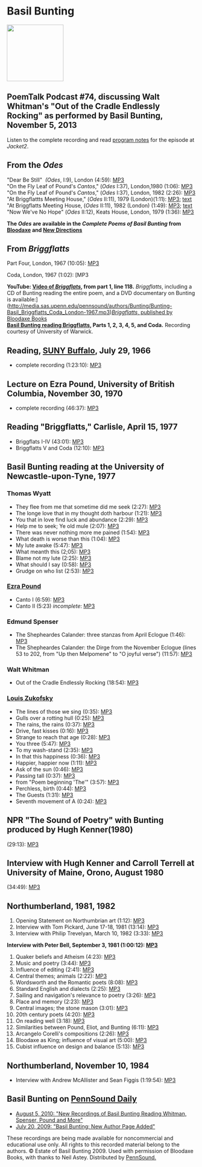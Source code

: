 Basil Bunting
=============

<img src="http://jacketmagazine.com/10/px/bunting-tape.jpg" width="150" />

PoemTalk Podcast \#74, discussing Walt Whitman's "Out of the Cradle Endlessly Rocking" as performed by Basil Bunting, November 5, 2013
--------------------------------------------------------------------------------------------------------------------------------------

Listen to the complete recording and read [program notes](https://jacket2.org/podcasts/word-poemtalk-74) for the episode at *Jacket2*.

From the *Odes*
---------------

"Dear Be Still"  *(Odes*, I:9), London (4:59): [MP3](http://media.sas.upenn.edu/pennsound/authors/Bunting/Bunting-Basil_Dear-be-still_London_1982.mp3)  
"On the Fly Leaf of Pound's *Cantos*," (*Odes* I:37), London,1980 (1:06): [MP3](http://media.sas.upenn.edu/pennsound/authors/Bunting/Bunting-Basil_On-the%20Fly-leaf-of-Pounds-Cantos_London_1980.mp3)  
"On the Fly Leaf of Pound's *Cantos*," (*Odes* I:37), London, 1982 (2:26): [MP3](http://media.sas.upenn.edu/pennsound/authors/Bunting/Bunting-Basil_%20On-the-Fly-Leaf-of-Pounds-Cantos_London_1982.mp3)  
"At Briggflattts Meeting House," (*Odes* II:11), 1979 (London)(1:11): [MP3](http://media.sas.upenn.edu/pennsound/authors/Bunting/Bunting-Basil_At-Briggflatts-Meeting-House_London_1979.mp3); [text](http://jacketmagazine.com/10/bunt-brig.html)  
"At Briggflatts Meeting House, (*Odes* II:11), 1982 (London) (1:49): [MP3](http://media.sas.upenn.edu/pennsound/authors/Bunting/Bunting-Basil_At-Briggflatts-meetinghouse_London_1982.mp3); [text](http://jacketmagazine.com/10/bunt-brig.html)  
"Now We've No Hope" (*Odes* II:12), Keats House, London, 1979 (1:36): [MP3](http://media.sas.upenn.edu/pennsound/authors/Bunting/Bunting-Basil_Now-weve-no-hope_London_1979.mp3)  

**The *Odes* are available in the *Complete Poems of Basil Bunting* from [Bloodaxe](http://www.bloodaxebooks.com/titlepage.asp?isbn=1852245271) and [New Directions](http://www.wwnorton.com/orders/nd/021563.htm)**

From *Briggflatts*
------------------

Part Four, London, 1967 (10:05): [MP3](http://media.sas.upenn.edu/pennsound/authors/Bunting/Bunting-Basil_Briggflatts_Part-Four_London-1967.mp3)

  
Coda, London, 1967 (1:02): [MP3  
  
**YouTube: [Video of *Briggflats*](http://www.youtube.com/watch?v=eZ7greLmS3I), from part 1, line 118.**
*Briggflatts*, including a CD of Bunting reading the entire poem, and a DVD documentary on Bunting is available:](http://media.sas.upenn.edu/pennsound/authors/Bunting/Bunting-Basil_Briggflatts_Coda_London-1967.mp3)[*Briggflatts*, published by Bloodaxe Books](http://www.bloodaxebooks.com/titlepage.asp?isbn=1852248262)  
**[Basil Bunting reading <span class="title">Briggflatts</span>](http://www2.warwick.ac.uk/fac/arts/english/writingprog/archive/writers/buntingbasil/briggflatts/), Parts 1, 2, 3, 4, 5, and Coda.** Recording courtesy of University of Warwick.


Reading, [SUNY Buffalo](Buffalo.php), July 29, 1966
---------------------------------------------------

-   complete recording (1:23:10): [MP3](https://media.sas.upenn.edu/pennsound/authors/Bunting/Bunting-Basil_Complete-Reading_SUNY-Buffalo_07-29-66.mp3)


Lecture on Ezra Pound, University of British Columbia, November 30, 1970
------------------------------------------------------------------------

-   complete recording (46:37): [MP3](https://media.sas.upenn.edu/pennsound/authors/Bunting/Bunting-Basil_Ezra-Pound-Lecture_UBC_11-30-1970.mp3)

Reading "Briggflatts," Carlisle, April 15, 1977
-----------------------------------------------

-   Briggflats I-IV (43:01): [MP3](http://media.sas.upenn.edu/pennsound/groups/Berkson-Tapes/Bunting-Basil_Briggflatts_I-IV_Carlisle_4-15-77.mp3)
-   Briggflatts V and Coda (12:10): [MP3](http://media.sas.upenn.edu/pennsound/groups/Berkson-Tapes/Bunting-Basil_Briggflatts_V-Coda_Carlisle_4-15-77.mp3)


Basil Bunting reading at the University of Newcastle-upon-Tyne, 1977
--------------------------------------------------------------------

### Thomas Wyatt

-   They flee from me that sometime did me seek (2:27): [MP3](http://media.sas.upenn.edu/pennsound/authors/Bunting/Newcastle_77/wyatt/Bunting-Basil_01_Wyatt_They-flee-from-me_University-of-Newcaslte_1977.mp3)
-   The longe love that in my thought doth harbour (1:21): [MP3](http://media.sas.upenn.edu/pennsound/authors/Bunting/Newcastle_77/wyatt/Bunting-Basil_02_Wyatt_The-longe-love_University-of-Newcastle_1977.mp3)
-   You that in love find luck and abundance (2:29): [MP3](http://media.sas.upenn.edu/pennsound/authors/Bunting/Newcastle_77/wyatt/Bunting-Basil_03_Wyatt_You-that-in-love_University-of-Newcastle_1977.mp3)
-   Help me to seek; Ye old mule (2:07): [MP3](http://media.sas.upenn.edu/pennsound/authors/Bunting/Newcastle_77/wyatt/Bunting-Basil_04_Wyatt_Help-me-to-seek_University-of-Newcastle_1977.mp3)
-   There was never nothing more me pained (1:54): [MP3](http://media.sas.upenn.edu/pennsound/authors/Bunting/Newcastle_77/wyatt/Bunting-Basil_05_Wyatt_There-was-never-nothing_University-of-Newcastle_1977.mp3)
-   What death is worse than this (1:04): [MP3](http://media.sas.upenn.edu/pennsound/authors/Bunting/Newcastle_77/wyatt/Bunting-Basil_06_Wyatt_What-death-is-worse_University-of-Newcastle_1977.mp3)
-   My lute awake (5:47): [MP3](http://media.sas.upenn.edu/pennsound/authors/Bunting/Newcastle_77/wyatt/Bunting-Basil_07_Wyatt_My-Lute-Awake_University-of-Newcastle_1977.mp3)
-   What meanth this (2;05): [MP3](http://media.sas.upenn.edu/pennsound/authors/Bunting/Newcastle_77/wyatt/Bunting-Basil_08_Wyatt_What-meanth-this_University-of-Newcastle_1977.mp3)
-   Blame not my lute (2:25): [MP3](http://media.sas.upenn.edu/pennsound/authors/Bunting/Newcastle_77/wyatt/Bunting-Basil_09_Wyatt_Blame-not-my-lute_University-of-Newcastle_1977.mp3)
-   What should I say (0:58): [MP3](http://media.sas.upenn.edu/pennsound/authors/Bunting/Newcastle_77/wyatt/Bunting-Basil_10_Wyatt_What-should-I-say_University-of-Newcastle_1977.mp3)
-   Grudge on who list (2:53): [MP3](http://media.sas.upenn.edu/pennsound/authors/Bunting/Newcastle_77/wyatt/Bunting-Basil_11_Wyatt_Grudge-on-who-list_University-of-Newcastle_1977.mp3)


### [Ezra Pound](http://writing.upenn.edu/pennsound/x/Pound.html)

-   Canto I (6:59): [MP3](http://media.sas.upenn.edu/pennsound/authors/Bunting/Newcastle_77/pound/Bunting-Basil_01_Pound_Canto-I_University-of-Newcastle_1977.mp3)
-   Canto II (5:23) *incomplete*: [MP3](http://media.sas.upenn.edu/pennsound/authors/Bunting/Newcastle_77/pound/Bunting-Basil_02_Pound_Canto-II_University-of-Newcastle_1977.mp3)


### Edmund Spenser

-   The Shepheardes Calander: three stanzas from April Eclogue (1:46): [MP3](http://media.sas.upenn.edu/pennsound/authors/Bunting/Newcastle_77/spenser/Bunting-Basil_Spenser-Verses-From-The-April-Eclogue%20Of-The-Shepheardes-Calendar_University-of-Newcastle_1977.mp3)
-   The Shepheardes Calander: the Dirge from the November Eclogue (lines 53 to 202, from "Up then Melpomene" to "O joyful verse") (11:57): [MP3](http://media.sas.upenn.edu/pennsound/authors/Bunting/Newcastle_77/spenser/Bunting-Basil_Spenser-Dirge-From-The-November-Eclogue-Of-The-Shepheardes-Calendar_University-of-Newcastle_1977.mp3)

### Walt Whitman

-   Out of the Cradle Endlessly Rocking (18:54): [MP3](http://media.sas.upenn.edu/pennsound/authors/Bunting/Newcastle_77/whitman/Bunting-Basil_Out-Of-The-Cradle-Endlessly-Rocking_University-of-Newcastle_1977.mp3)


### [Louis Zukofsky](http://writing.upenn.edu/pennsound/x/Zukofsky.php)

-   The lines of those we sing (0:35): [MP3](http://media.sas.upenn.edu/pennsound/authors/Bunting/Newcastle_77/zukofsky/Bunting-Basil_01_Zukofsky_The-lines-of-those-we-sing_University-of-Newcastle_1977.mp3)
-   Gulls over a rotting hull (0:25): [MP3](http://media.sas.upenn.edu/pennsound/authors/Bunting/Newcastle_77/zukofsky/Bunting-Basil_02_Zukofsky_Gulls-over-a-rotting-hill_Zukofsky_University-of-Newcastle_1977.mp3)
-   The rains, the rains (0:37): [MP3](http://media.sas.upenn.edu/pennsound/authors/Bunting/Newcastle_77/zukofsky/Bunting-Basil_03_Zukofsky_The-Rains_University-of-Newcastle_1977.mp3)
-   Drive, fast kisses (0:16): [MP3](http://media.sas.upenn.edu/pennsound/authors/Bunting/Newcastle_77/zukofsky/Bunting-Basil_04_Zukofsky_Drive-fast-kisses_University-of-Newcastle_1977.mp3%22%22)
-   Strange to reach that age (0:28): [MP3](http://media.sas.upenn.edu/pennsound/authors/Bunting/Newcastle_77/zukofsky/Bunting-Basil_05_Zukofsky_Strange-to-reach-that-age_University-of-Newcastle_1977.mp3)
-   You three (5:47): [MP3](http://media.sas.upenn.edu/pennsound/authors/Bunting/Newcastle_77/zukofsky/Bunting-Basil_06_Zukofsky_You-three_University-of-Newcastle_1977.mp3)
-   To my wash-stand (2:35): [MP3](http://media.sas.upenn.edu/pennsound/authors/Bunting/Newcastle_77/zukofsky/Bunting-Basil_07_Zukofsky_To-My-Wash-Stand_University-of-Newcastle_1977.mp3)
-   In that this happiness (0:36): [MP3](http://media.sas.upenn.edu/pennsound/authors/Bunting/Newcastle_77/zukofsky/Bunting-Basil_08_Zukofsky_In-that-this-happiness_University-of-Newcastle_1977.mp3)
-   Happier, happier now (1:11): [MP3](http://media.sas.upenn.edu/pennsound/authors/Bunting/Newcastle_77/zukofsky/Bunting-Basil_09_Zukofsky_Happier-happier-now_University-of-Newcastle_1977.mp3)
-   Ask of the sun (0:46): [MP3](http://media.sas.upenn.edu/pennsound/authors/Bunting/Newcastle_77/zukofsky/Bunting-Basil_10_Zukofsky_Ask-of-the-sun_University-of-Newcastle_1977.mp3)
-   Passing tall (0:37): [MP3](http://media.sas.upenn.edu/pennsound/authors/Bunting/Newcastle_77/zukofsky/Bunting-Basil_11_Zukofsky_Passing-tall_University-of-Newcastle_1977.mp3)
-   from "Poem beginning 'The'" (3:57): [MP3](http://media.sas.upenn.edu/pennsound/authors/Bunting/Newcastle_77/zukofsky/Bunting-Basil_12_Zukofsky_from-Poem-begining-The_University-of-Newcastle_1977.mp3)
-   Perchless, birth (0:44): [MP3](http://media.sas.upenn.edu/pennsound/authors/Bunting/Newcastle_77/zukofsky/Bunting-Basil_13_Zukofsky_Perchless-bird_University-of-Newcastle_1977.mp3)
-   The Guests (1:31): [MP3](http://media.sas.upenn.edu/pennsound/authors/Bunting/Newcastle_77/zukofsky/Bunting-Basil_14_Zukofsky_The-Guests_University-of-Newcastle_1977.mp3)
-   Seventh movement of A (0:24): [MP3](http://media.sas.upenn.edu/pennsound/authors/Bunting/Newcastle_77/zukofsky/Bunting-Basil_14_Zukofsky_seventh-movement-of-a_university-of-newcastle_1977.mp3)

NPR "The Sound of Poetry" with Bunting produced by Hugh Kenner(1980)
--------------------------------------------------------------------

(29:13): [MP3](https://media.sas.upenn.edu/pennsound/authors/Bunting/Bunting-Basil_The-Sound-of-Poetry_Kenner-NPR_1980.mp3)

Interview with Hugh Kenner and Carroll Terrell at University of Maine, Orono, August 1980
-----------------------------------------------------------------------------------------

(34:49): [MP3](https://media.sas.upenn.edu/pennsound/authors/Bunting/Bunting-Basil_Kenner-Terrell-interview_U-Maine-Orono_08-80.mp3)

Northumberland, 1981, 1982
--------------------------

1.  Opening Statement on Northumbrian art (1:12): [MP3](http://media.sas.upenn.edu/pennsound/authors/Bunting/Northumberland-81/Bunting-Basil_01_Opening-Statement_Northumberland_1981.mp3)
2.  Interview with Tom Pickard, June 17-18, 1981 (13:14): [MP3](http://media.sas.upenn.edu/pennsound/authors/Bunting/Northumberland-81/Bunting-Basil_02_Interview-Tom-Pickard_Northumberland_6-17-81.mp3)
3.  Interview with Philip Trevelyan, March 10, 1982 (3:33): [MP3](http://media.sas.upenn.edu/pennsound/authors/Bunting/Northumberland-81/Bunting-Basil_03_Interview-Philip-Trevelyan_Northumberland_3-10-82.mp3)

**Interview with Peter Bell, September 3, 1981 (1:00:12): [MP3](http://media.sas.upenn.edu/pennsound/authors/Bunting/Northumberland-81/Bunting-Basil_04_Interview-Peter-Bell_Northumberland_9-3-81.mp3)**

1.  Quaker beliefs and Atheism (4:23): [MP3](http://media.sas.upenn.edu/pennsound/authors/Bunting/Northumberland-81/Bunting-Basil_01_Quaker-beliefs-and-Atheism_Interview-Peter-Bell_Northumberland_9-3-81.mp3)
2.  Music and poetry (3:44): [MP3](http://media.sas.upenn.edu/pennsound/authors/Bunting/Northumberland-81/Bunting-Basil_02_Music-and-poetry_Interview-Peter-Bell_Northumberland_9-3-81.mp3)
3.  Influence of editing (2:41): [MP3](http://media.sas.upenn.edu/pennsound/authors/Bunting/Northumberland-81/Bunting-Basil_03_Influence-of-editing_Interview-Peter-Bell_Northumberland_9-3-81.mp3)
4.  Central themes; animals (2:22): [MP3](http://media.sas.upenn.edu/pennsound/authors/Bunting/Northumberland-81/Bunting-Basil_04_Central-themes-animals_Interview-Peter-Bell_Northumberland_9-3-81.mp3)
5.  Wordsworth and the Romantic poets (8:08): [MP3](http://media.sas.upenn.edu/pennsound/authors/Bunting/Northumberland-81/Bunting-Basil_05_Wordsworth-and-Romantic-poets_Interview-Peter-Bell_Northumberland_9-3-81.mp3)
6.  Standard English and dialects (2:25): [MP3](http://media.sas.upenn.edu/pennsound/authors/Bunting/Northumberland-81/Bunting-Basil_06_Standard-English-and-dialects_Interview-Peter-Bell_Northumberland_9-3-81.mp3)
7.  Sailing and navigation's relevance to poetry (3:26): [MP3](http://media.sas.upenn.edu/pennsound/authors/Bunting/Northumberland-81/Bunting-Basil_07_Sailing-navigation-poetry_Interview-Peter-Bell_Northumberland_9-3-81.mp3)
8.  Place and memory (2:23): [MP3](http://media.sas.upenn.edu/pennsound/authors/Bunting/Northumberland-81/Bunting-Basil_08_Place-and-memory_Interview-Peter-Bell_Northumberland_9-3-81.mp3)
9.  Central images; the stone mason (3:01): [MP3](http://media.sas.upenn.edu/pennsound/authors/Bunting/Northumberland-81/Bunting-Basil_09_Central-images-stone-mason_Interview-Peter-Bell_Northumberland_9-3-81.mp3)
10. 20th century poets (4:20): [MP3](http://media.sas.upenn.edu/pennsound/authors/Bunting/Northumberland-81/Bunting-Basil_10_20th-century-poets_Interview-Peter-Bell_Northumberland_9-3-81.mp3)
11. On reading well (3:18): [MP3](http://media.sas.upenn.edu/pennsound/authors/Bunting/Northumberland-81/Bunting-Basil_11_On-reading-well_Interview-Peter-Bell_Northumberland_9-3-81.mp3)
12. Similarities between Pound, Eliot, and Bunting (6:11): [MP3](http://media.sas.upenn.edu/pennsound/authors/Bunting/Northumberland-81/Bunting-Basil_12_Similarities-Pound-Eliot-Bunting_Interview-Peter-Bell_Northumberland_9-3-81.mp3)
13. Arcangelo Corelli's compositions (2:26): [MP3](http://media.sas.upenn.edu/pennsound/authors/Bunting/Northumberland-81/Bunting-Basil_13_Arcangelo-Corellis-compositions_Interview-Peter-Bell_Northumberland_9-3-81.mp3)
14. Bloodaxe as King; influence of visual art (5:00): [MP3](http://media.sas.upenn.edu/pennsound/authors/Bunting/Northumberland-81/Bunting-Basil_14_Bloodaxe-as-king-visual-art_Interview-Peter-Bell_Northumberland_9-3-81.mp3)
15. Cubist influence on design and balance (5:13): [MP3](http://media.sas.upenn.edu/pennsound/authors/Bunting/Northumberland-81/Bunting-Basil_15_Cubist-influence-design-balance_Interview-Peter-Bell_Northumberland_9-3-81.mp3)

Northumberland, November 10, 1984
---------------------------------

-   Interview with Andrew McAllister and Sean Figgis (1:19:54): [MP3](http://media.sas.upenn.edu/pennsound/authors/Bunting/Northumberland-11-10-84/Bunting-Basil_Complete-Recording_Interview-McAllister-Figgis_Northumberland_11-10-84.mp3)

Basil Bunting on [PennSound Daily](http://writing.upenn.edu/pennsound/daily)
----------------------------------------------------------------------------

-   [August 5, 2010: "New Recordings of Basil Bunting Reading Whitman, Spenser, Pound and More"](http://writing.upenn.edu/pennsound/daily/201008.php#5_22:12)
-   [July 20, 2009: "Basil Bunting: New Author Page Added"](http://writing.upenn.edu/pennsound/daily/200907.php#20_01:49)

These recordings are being
made available for noncommercial and educational use only. All
rights to this recorded material belong to the authors. © Estate of Basil Bunting 2009. Used with permission of Bloodaxe Books, with thanks to Neil Astey.
Distributed by [PennSound.](../index.html)
